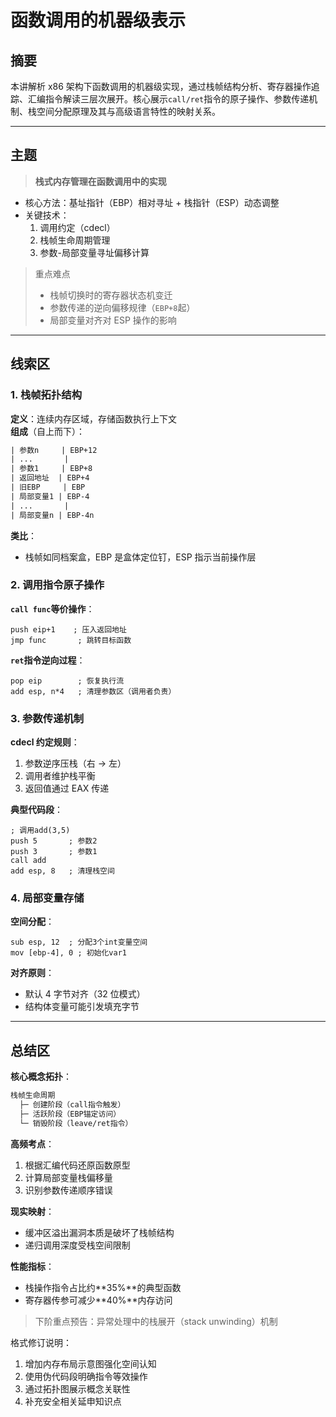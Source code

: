# 函数调用的机器级表示

## 摘要

本讲解析 x86 架构下函数调用的机器级实现，通过栈帧结构分析、寄存器操作追踪、汇编指令解读三层次展开。核心展示`call/ret`指令的原子操作、参数传递机制、栈空间分配原理及其与高级语言特性的映射关系。

---

## 主题

> **栈式内存管理在函数调用中的实现**

- 核心方法：基址指针（EBP）相对寻址 + 栈指针（ESP）动态调整
- 关键技术：
  1. 调用约定（cdecl）
  2. 栈帧生命周期管理
  3. 参数-局部变量寻址偏移计算

> 重点难点
>
> - 栈帧切换时的寄存器状态机变迁
> - 参数传递的逆向偏移规律（`EBP+8`起）
> - 局部变量对齐对 ESP 操作的影响

---

## 线索区

### 1. 栈帧拓扑结构

**定义**：连续内存区域，存储函数执行上下文  
**组成**（自上而下）：

```txt
| 参数n     | EBP+12
| ...       |
| 参数1     | EBP+8
| 返回地址  | EBP+4
| 旧EBP     | EBP
| 局部变量1 | EBP-4
| ...       |
| 局部变量n | EBP-4n
```

**类比**：

- 栈帧如同档案盒，EBP 是盒体定位钉，ESP 指示当前操作层

### 2. 调用指令原子操作

**`call func`等价操作**：

```assembly
push eip+1    ; 压入返回地址
jmp func       ; 跳转目标函数
```

**`ret`指令逆向过程**：

```assembly
pop eip        ; 恢复执行流
add esp, n*4   ; 清理参数区（调用者负责）
```

### 3. 参数传递机制

**cdecl 约定规则**：

1. 参数逆序压栈（右 → 左）
2. 调用者维护栈平衡
3. 返回值通过 EAX 传递

**典型代码段**：

```assembly
; 调用add(3,5)
push 5       ; 参数2
push 3       ; 参数1
call add
add esp, 8   ; 清理栈空间
```

### 4. 局部变量存储

**空间分配**：

```assembly
sub esp, 12  ; 分配3个int变量空间
mov [ebp-4], 0 ; 初始化var1
```

**对齐原则**：

- 默认 4 字节对齐（32 位模式）
- 结构体变量可能引发填充字节

---

## 总结区

**核心概念拓扑**：

```txt
栈帧生命周期
  ├─ 创建阶段（call指令触发）
  ├─ 活跃阶段（EBP锚定访问）
  └─ 销毁阶段（leave/ret指令）
```

**高频考点**：

1. 根据汇编代码还原函数原型
2. 计算局部变量栈偏移量
3. 识别参数传递顺序错误

**现实映射**：

- 缓冲区溢出漏洞本质是破坏了栈帧结构
- 递归调用深度受栈空间限制

**性能指标**：

- 栈操作指令占比约**35%**的典型函数
- 寄存器传参可减少**40%**内存访问

> 下阶重点预告：异常处理中的栈展开（stack unwinding）机制

格式修订说明：

1. 增加内存布局示意图强化空间认知
2. 使用伪代码段明确指令等效操作
3. 通过拓扑图展示概念关联性
4. 补充安全相关延申知识点
